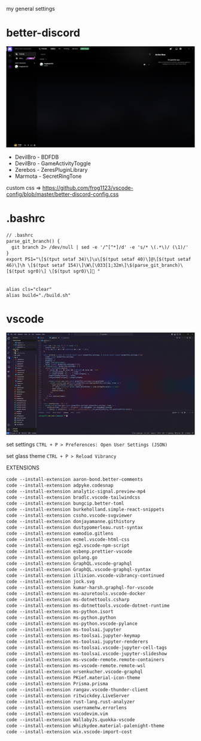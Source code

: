 my general settings

# better-discord

<div align="center">

  <img src="./examples/example-02.png">

</div>

- DevilBro - BDFDB
- DevilBro - GameActivityToggle
- Zerebos - ZeresPluginLibrary
- Marmota - SecretRingTone

custom css => https://github.com/frog1123/vscode-config/blob/master/better-discord-config.css

# .bashrc

```
// .bashrc
parse_git_branch() {
  git branch 2> /dev/null | sed -e '/^[^*]/d' -e 's/* \(.*\)/ (\1)/'
}
export PS1="\[$(tput setaf 34)\]\u\[$(tput setaf 40)\]@\[$(tput setaf 46)\]\h \[$(tput setaf 154)\]\W\[\033[1;32m\]\$(parse_git_branch)\[$(tput sgr0)\] \[$(tput sgr0)\]🌴 "


alias cls="clear"
alias build="./build.sh"
```

# vscode

<div align="center">

  <img src="./examples/example-01.png">

</div>

set settings `CTRL + P > Preferences: Open User Settings (JSON)`

set glass theme `CTRL + P > Reload Vibrancy`

EXTENSIONS

<!-- prettier-ignore -->
```
code --install-extension aaron-bond.better-comments 
code --install-extension adpyke.codesnap
code --install-extension analytic-signal.preview-mp4
code --install-extension bradlc.vscode-tailwindcss
code --install-extension bungcip.better-toml
code --install-extension burkeholland.simple-react-snippets
code --install-extension cssho.vscode-svgviewer
code --install-extension donjayamanne.githistory
code --install-extension dustypomerleau.rust-syntax
code --install-extension eamodio.gitlens
code --install-extension ecmel.vscode-html-css
code --install-extension eg2.vscode-npm-script
code --install-extension esbenp.prettier-vscode
code --install-extension golang.go
code --install-extension GraphQL.vscode-graphql
code --install-extension GraphQL.vscode-graphql-syntax
code --install-extension illixion.vscode-vibrancy-continued
code --install-extension jock.svg
code --install-extension kumar-harsh.graphql-for-vscode
code --install-extension ms-azuretools.vscode-docker
code --install-extension ms-dotnettools.csharp
code --install-extension ms-dotnettools.vscode-dotnet-runtime
code --install-extension ms-python.isort
code --install-extension ms-python.python
code --install-extension ms-python.vscode-pylance
code --install-extension ms-toolsai.jupyter
code --install-extension ms-toolsai.jupyter-keymap
code --install-extension ms-toolsai.jupyter-renderers
code --install-extension ms-toolsai.vscode-jupyter-cell-tags
code --install-extension ms-toolsai.vscode-jupyter-slideshow
code --install-extension ms-vscode-remote.remote-containers
code --install-extension ms-vscode-remote.remote-wsl
code --install-extension orsenkucher.vscode-graphql
code --install-extension PKief.material-icon-theme
code --install-extension Prisma.prisma
code --install-extension rangav.vscode-thunder-client
code --install-extension ritwickdey.LiveServer
code --install-extension rust-lang.rust-analyzer
code --install-extension usernamehw.errorlens
code --install-extension vscodevim.vim
code --install-extension WallabyJs.quokka-vscode
code --install-extension whizkydee.material-palenight-theme
code --install-extension wix.vscode-import-cost
```
